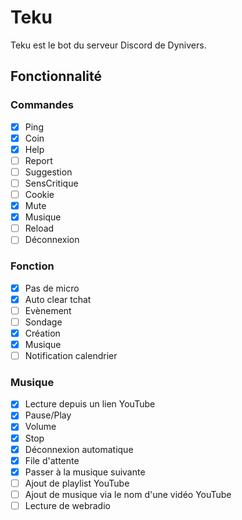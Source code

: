 # Teku
Teku est le bot du serveur Discord de Dynivers.

## Fonctionnalité
### Commandes
- [x] Ping
- [x] Coin
- [x] Help
- [ ] Report
- [ ] Suggestion
- [ ] SensCritique
- [ ] Cookie
- [x] Mute
- [x] Musique
- [ ] Reload
- [ ] Déconnexion

### Fonction
- [x] Pas de micro
- [x] Auto clear tchat
- [ ] Evènement
- [ ] Sondage
- [x] Création
- [x] Musique
- [ ] Notification calendrier

### Musique
- [x] Lecture depuis un lien YouTube
- [x] Pause/Play
- [x] Volume
- [x] Stop
- [x] Déconnexion automatique
- [x] File d'attente
- [x] Passer à la musique suivante
- [ ] Ajout de playlist YouTube
- [ ] Ajout de musique via le nom d'une vidéo YouTube
- [ ] Lecture de webradio

